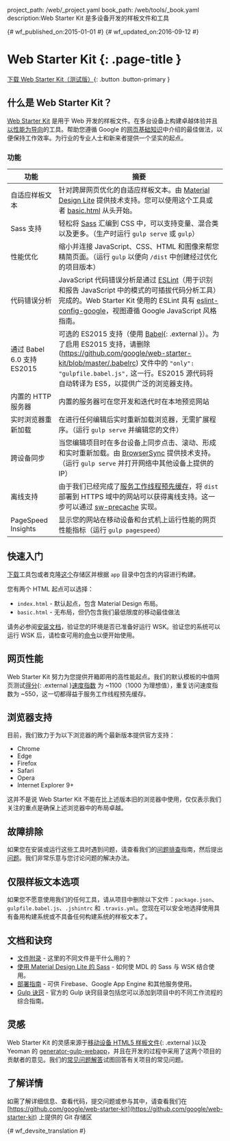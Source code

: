 project_path: /web/_project.yaml
book_path: /web/tools/_book.yaml
description:Web Starter Kit 是多设备开发的样板文件和工具

{# wf_published_on:2015-01-01 #}
{# wf_updated_on:2016-09-12 #}

# Web Starter Kit {: .page-title }

[下载 Web Starter Kit（测试版）](https://github.com/google/web-starter-kit/releases/latest){: .button .button-primary }

## 什么是 Web Starter Kit？

[Web Starter Kit](https://github.com/google/web-starter-kit) 是用于 Web 开发的样板文件。在多台设备上构建卓越体验并且[以性能为导向](#web-performance)的工具。帮助您遵循 Google 的[网页基础知识](/web/fundamentals/)中介绍的最佳做法，以便保持工作效率。为行业的专业人士和新来者提供一个坚实的起点。

### 功能

| 功能                                | 摘要                                                                                                                                                                                                                                                     |
|----------------------------------------|-------------------------------------------------------------------------------------------------------------------------------------------------------------------------------------------------------------------------------------------------------------|
|自适应样板文本 | 针对跨屏网页优化的自适应样板文本。由 [Material Design Lite](http://getmdl.io) 提供技术支持。您可以使用这个工具或者 [basic.html](https://github.com/google/web-starter-kit/blob/master/app/basic.html) 从头开始。                          |
| Sass 支持                           | 轻松将 [Sass](http://sass-lang.com/) 汇编到 CSS 中，可以支持变量、混合类以及更多。（生产时运行 `gulp serve` 或 `gulp`）                                                                                                      |
| 性能优化               | 缩小并连接 JavaScript、CSS、HTML 和图像来帮您精简页面。（运行 `gulp` 以便向 `/dist` 中创建经过优化的项目版本）                                                                                                |
| 代码错误分析               | JavaScript 代码错误分析是通过 [ESLint](http://eslint.org)（用于识别和报告 JavaScript 中的模式的可插拔代码分析工具）完成的。Web Starter Kit 使用的 ESLint 具有 [eslint-config-google](https://github.com/google/eslint-config-google)，视图遵循 Google JavaScript 风格指南。                                                                                                |
| 通过 Babel 6.0 支持 ES2015                    | 可选的 ES2015 支持（使用 [Babel](https://babeljs.io/){: .external }）。为了启用 ES2015 支持，请删除 (https://github.com/google/web-starter-kit/blob/master/.babelrc) 文件中的 `"only": "gulpfile.babel.js",` 这一行。ES2015 源代码将自动转译为 ES5，以提供广泛的浏览器支持。  |
| 内置的 HTTP 服务器                   | 内置的服务器可在您开发和迭代时在本地预览网站                                                                                                                                                                            |
| 实时浏览器重新加载                 | 在进行任何编辑后实时重新加载浏览器，无需扩展程序。（运行 `gulp serve` 并编辑您的文件）                                                                                                                           |
| 跨设备同步           | 当您编辑项目时在多台设备上同步点击、滚动、形成和实时重新加载。由 [BrowserSync](http://browsersync.io) 提供技术支持。（运行 `gulp serve` 并打开网络中其他设备上提供的 IP）                       |
| 离线支持                     | 由于我们已经完成了[服务工作线程](/web/fundamentals/getting-started/primers/service-workers)[预先缓存](https://github.com/google/web-starter-kit/blob/master/gulpfile.babel.js#L226)，将 `dist` 部署到 HTTPS 域中的网站可以获得离线支持。这一步可以通过 [sw-precache](https://github.com/GoogleChrome/sw-precache/) 实现。                                                                                                                                              |
| PageSpeed Insights                     | 显示您的网站在移动设备和台式机上运行性能的网页性能指标（运行 `gulp pagespeed`）                                                                                                                                                    |

## 快速入门

[下载](https://github.com/google/web-starter-kit/releases/latest)工具包或者克隆[这个](https://github.com/google/web-starter-kit)存储区并根据 `app` 目录中包含的内容进行构建。



您有两个 HTML 起点可以选择：

- `index.html` - 默认起点，包含 Material Design 布局。
- `basic.html` - 无布局，但仍包含我们最低限度的移动最佳做法

请务必参阅[安装文档](https://github.com/google/web-starter-kit/blob/master/docs/install.md)，验证您的环境是否已准备好运行 WSK。验证您的系统可以运行 WSK 后，请检查可用的[命令](https://github.com/google/web-starter-kit/blob/master/docs/commands.md)以便开始使用。


## 网页性能

Web Starter Kit 努力为您提供开箱即用的高性能起点。我们的默认模板的中值网页测试[得分](http://www.webpagetest.org/result/151201_VW_XYC/){: .external }[速度指数](https://sites.google.com/a/webpagetest.org/docs/using-webpagetest/metrics/speed-index) 为 ~1100（1000 为理想值），重复访问速度指数为 ~550，这一切都得益于服务工作线程预先缓存。 

## 浏览器支持

目前，我们致力于为以下浏览器的两个最新版本提供官方支持：

* Chrome
* Edge
* Firefox
* Safari
* Opera
* Internet Explorer 9+

这并不是说 Web Starter Kit 不能在比上述版本旧的浏览器中使用，仅仅表示我们关注的重点是确保上述浏览器中的布局卓越。

## 故障排除

如果您在安装或运行这些工具时遇到问题，请查看我们的[问题排查](https://github.com/google/web-starter-kit/wiki/Troubleshooting)指南，然后提出[问题](https://github.com/google/web-starter-kit/issues)。我们非常乐意与您讨论问题的解决办法。

## 仅限样板文本选项

如果您不愿意使用我们的任何工具，请从项目中删除以下文件：`package.json`、`gulpfile.babel.js`、`.jshintrc` 和 `.travis.yml`。您现在可以安全地选择使用具有备用构建系统或不具备任何构建系统的样板文本了。

## 文档和诀窍

* [文件附录](https://github.com/google/web-starter-kit/blob/master/docs/file-appendix.md) - 这里的不同文件是干什么用的？
* [使用 Material Design Lite 的 Sass](https://github.com/google/web-starter-kit/blob/master/docs/mdl-sass.md) - 如何使 MDL 的 Sass 与 WSK 结合使用。
* [部署指南](https://github.com/google/web-starter-kit/blob/master/docs/deploy.md) - 可供 Firebase、Google App Engine 和其他服务使用。
* [Gulp 诀窍](https://github.com/gulpjs/gulp/tree/master/docs/recipes) - 官方的 Gulp 诀窍目录包括您可以添加到项目中的不同工作流程的综合指南。

## 灵感

Web Starter Kit 的灵感来源于[移动设备 HTML5 样板文件](https://html5boilerplate.com/mobile/){: .external }以及 Yeoman 的 [generator-gulp-webapp](https://github.com/yeoman/generator-webapp)，并且在开发的过程中采用了这两个项目的贡献者的意见。我们的[常见问题解答](https://github.com/google/web-starter-kit/wiki/FAQ)试图回答有关项目的常见问题。


## 了解详情

如需了解详细信息、查看代码，提交问题或参与其中，请查看我们在 [https://github.com/google/web-starter-kit](https://github.com/google/web-starter-kit) 上提供的 Git 存储区



{# wf_devsite_translation #}
